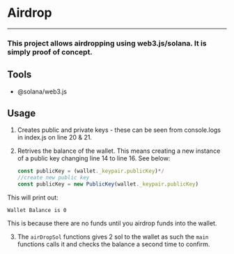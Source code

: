 # Airdrop

---

### This project allows airdropping using web3.js/solana. It is simply proof of concept.

## Tools 

* @solana/web3.js

## Usage

1. Creates public and private keys - these can be seen from console.logs in index.js on line 20 & 21.

2. Retrives the balance of the wallet. This means creating a new instance of a public key changing line 14 to line 16. See below:

   ```javascript
   const publicKey = (wallet._keypair.publicKey)*/
   //create new public key
   const publicKey = new PublicKey(wallet._keypair.publicKey)
   ```

This will print out:

   ```shell
   Wallet Balance is 0
   ```

This is because there are no funds until you airdrop funds into the wallet. 

3. The `airDropSol` functions gives 2 sol to the wallet as such the `main` functions calls it and checks the balance a second time to confirm.
